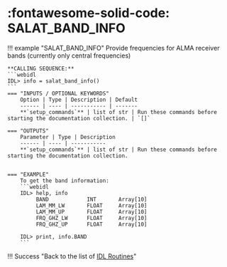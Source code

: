 # :fontawesome-solid-code: SALAT_BAND_INFO

!!! example "SALAT_BAND_INFO"
	Provide frequencies for ALMA receiver bands (currently only central frequencies)
	
	**CALLING SEQUENCE:**
	```webidl
	IDL> info = salat_band_info()
	```
	=== "INPUTS / OPTIONAL KEYWORDS"
		Option | Type | Description | Default
		------ | ---- | ----------- | -------
		**`setup_commands`** | list of str | Run these commands before starting the documentation collection. | `[]`
	
	=== "OUTPUTS"
		Parameter | Type | Description
		------ | ---- | -----------
		**`setup_commands`** | list of str | Run these commands before starting the documentation collection.
		
		
	=== "EXAMPLE"
		To get the band information:
		```webidl
		IDL> help, info
	    	 BAND            INT       Array[10]
	    	 LAM_MM_LW       FLOAT     Array[10]
	    	 LAM_MM_UP       FLOAT     Array[10]
	    	 FRQ_GHZ_LW      FLOAT     Array[10]
	    	 FRQ_GHZ_UP      FLOAT     Array[10]
			 
		IDL> print, info.BAND
		```

!!! Success "Back to the list of [IDL Routines](../idl.md)"
